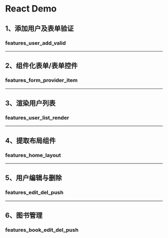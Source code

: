 # React Demo

## 1、添加用户及表单验证

### features_user_add_valid

---

## 2、组件化表单/表单控件

### features_form_provider_item

---

## 3、渲染用户列表

### features_user_list_render

---

## 4、提取布局组件

### features_home_layout

---

## 5、用户编辑与删除

### features_edit_del_push

---

## 6、图书管理

### features_book_edit_del_push